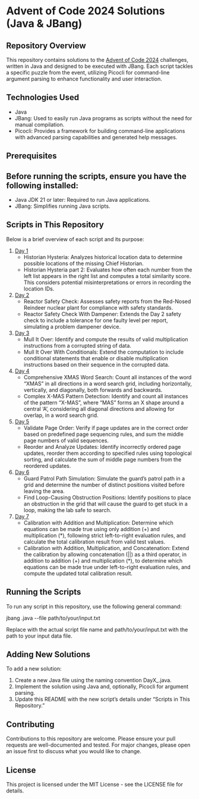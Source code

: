 # Advent of Code 2024 Solutions (Java & JBang)

## Repository Overview

This repository contains solutions to the [Advent of Code 2024](https://adventofcode.com/2024) challenges, written in Java and designed to be executed with JBang. Each script tackles a specific puzzle from the event, utilizing Picocli for command-line argument parsing to enhance functionality and user interaction.

## Technologies Used

- Java
- JBang: Used to easily run Java programs as scripts without the need for manual compilation.
- Picocli: Provides a framework for building command-line applications with advanced parsing capabilities and generated help messages.

## Prerequisites

## Before running the scripts, ensure you have the following installed:

- Java JDK 21 or later: Required to run Java applications.
- JBang: Simplifies running Java scripts. 

## Scripts in This Repository

Below is a brief overview of each script and its purpose:

1. [Day 1](https://adventofcode.com/2024/day/1) 
     - Historian Hysteria: Analyzes historical location data to determine possible locations of the missing Chief Historian.
     - Historian Hysteria part 2: Evaluates how often each number from the left list appears in the right list and computes a total similarity score. This considers potential misinterpretations or errors in recording the location IDs.
2. [Day 2](https://adventofcode.com/2024/day/2)
    - Reactor Safety Check: Assesses safety reports from the Red-Nosed Reindeer nuclear plant for compliance with safety standards.
    - Reactor Safety Check With Dampener: Extends the Day 2 safety check to include a tolerance for one faulty level per report, simulating a problem dampener device.
3. [Day 3](https://adventofcode.com/2024/day/3)
    - Mull It Over: Identify and compute the results of valid multiplication instructions from a corrupted string of data.
    - Mull It Over With Conditionals: Extend the computation to include conditional statements that enable or disable multiplication instructions based on their sequence in the corrupted data.  
4. [Day 4](https://adventofcode.com/2024/day/4)
    - Comprehensive XMAS Word Search: Count all instances of the word “XMAS” in all directions in a word search grid, including horizontally, vertically, and diagonally, both forwards and backwards.
    - Complex X-MAS Pattern Detection: Identify and count all instances of the pattern “X-MAS”, where “MAS” forms an X shape around a central ‘A’, considering all diagonal directions and allowing for overlap, in a word search grid.   
 5. [Day 5](https://adventofcode.com/2024/day/5)    
    - Validate Page Order: Verify if page updates are in the correct order based on predefined page sequencing rules, and sum the middle page numbers of valid sequences.
    -  Reorder and Analyze Updates: Identify incorrectly ordered page updates, reorder them according to specified rules using topological sorting, and calculate the sum of middle page numbers from the reordered updates.
 6. [Day 6](https://adventofcode.com/2024/day/6)
    - Guard Patrol Path Simulation: Simulate the guard’s patrol path in a grid and determine the number of distinct positions visited before leaving the area.
    - Find Loop-Causing Obstruction Positions: Identify positions to place an obstruction in the grid that will cause the guard to get stuck in a loop, making the lab safe to search.
 7. [Day 7](https://adventofcode.com/2024/day/7)
    - Calibration with Addition and Multiplication: Determine which equations can be made true using only addition (+) and multiplication (*), following strict left-to-right evaluation rules, and calculate the total calibration result from valid test values.
    - Calibration with Addition, Multiplication, and Concatenation: Extend the calibration by allowing concatenation (||) as a third operator, in addition to addition (+) and multiplication (*), to determine which equations can be made true under left-to-right evaluation rules, and compute the updated total calibration result.     

## Running the Scripts

To run any script in this repository, use the following general command:

jbang <script-name>.java --file path/to/your/input.txt

Replace <script-name> with the actual script file name and path/to/your/input.txt with the path to your input data file.

## Adding New Solutions

To add a new solution:

1.	Create a new Java file using the naming convention DayX_<PuzzleName>.java.
2.	Implement the solution using Java and, optionally, Picocli for argument parsing.
3.	Update this README with the new script’s details under “Scripts in This Repository.”

## Contributing

Contributions to this repository are welcome. Please ensure your pull requests are well-documented and tested. For major changes, please open an issue first to discuss what you would like to change.

## License

This project is licensed under the MIT License - see the LICENSE file for details.
